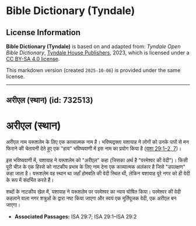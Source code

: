 # Bible Dictionary (Tyndale)

## License Information

**Bible Dictionary (Tyndale)** is based on and adapted from: _Tyndale Open Bible Dictionary_, [Tyndale House Publishers](https://tyndaleopenresources.com/), 2023, which is licensed under a [CC BY-SA 4.0 license](https://creativecommons.org/licenses/by-sa/4.0/legalcode.en).

This markdown version (created `2025-10-06`) is provided under the same license.



--------------------------------

## अरीएल (स्थान) (id: 732513)

अरीएल (स्थान)
=============

अरीएल नाम यरूशलेम के लिए एक काव्यात्मक नाम है। भविष्यद्वक्ता यशायाह ने लोगों को उनके पापों से मन फिराने की चेतावनी देते हुए एक "हाय" भविष्यवाणी में इस नाम का प्रयोग किया है ([यशा 29:1–2, 7](https://ref.ly/Isa29:1-Isa29:2,Isa29:7))।

इस भविष्यवाणी में, यशायाह ने यरूशलेम को "अरीएल" कहा (जिसका अर्थ है "परमेश्वर की वेदी")। किसी पूरी चीज़ के एक हिस्से को नाटकीय प्रभाव के लिए नाम देना एक काव्यात्मक अलंकार है जिसे "उपलक्षण" कहा जाता है। यरूशलेम वह स्थान था जहाँ होमबलि की वेदी स्थित थी, लेकिन यशायाह पूरे नगर को ही वेदी के रूप में संदर्भित करते हैं।

शब्दों के नाटकीय खेल में, यशायाह ने यरूशलेम पर परमेश्वर का न्याय घोषित किया। परमेश्वर की वेदी कहलाने वाला नगर शत्रुओं के द्वारा नष्ट किया जाएगा और स्वयं एक मूर्तिपूजक वेदी, एक अरीएल बन जाएगा।

* **Associated Passages:** ISA 29:7; ISA 29:1–ISA 29:2

